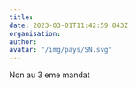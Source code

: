 ```yaml
---
title: 
date: 2023-03-01T11:42:59.843Z
organisation: 
author: 
avatar: "/img/pays/SN.svg"
---
```


Non au 3 eme mandat 
